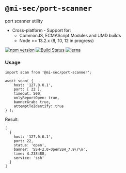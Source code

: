 # `@mi-sec/port-scanner`

port scanner utility

- Cross-platform - Support for:
    - CommonJS, ECMAScript Modules and UMD builds
    - Node >= 13.2.x (8, 10, 12 in progress)

[![npm version](https://img.shields.io/npm/v/@mi-sec/port-scanner.svg)](https://www.npmjs.com/package/@mi-sec/port-scanner)
[![Build Status](https://github.com/mi-sec/netx/workflows/CI/badge.svg)](https://github.com/mi-sec/netx/actions)
[![lerna](https://img.shields.io/badge/maintained%20with-lerna-cc00ff.svg)](https://lerna.js.org/)

### Usage

```
import scan from '@mi-sec/port-scanner';

await scan( {
    host: '127.0.0.1',
    port: [ 22 ],
    timeout: 500,
    onlyReportOpen: true,
    bannerGrab: true,
    attemptToIdentify: true
} );
```

Result:
```
[
  {
    host: '127.0.0.1',
    port: 22,
    status: 'open',
    banner: 'SSH-2.0-OpenSSH_7.9\r\n',
    time: 4.238488,
    service: 'ssh'
  }
]
```
